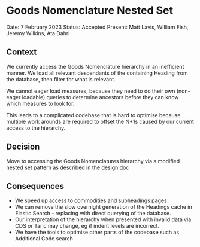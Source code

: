 # Goods Nomenclature Nested Set

Date: 7 February 2023
Status: Accepted
Present: Matt Lavis, William Fish, Jeremy Wilkins, Ata Dahri

## Context

We currently access the Goods Nomenclature hierarchy in an inefficient manner. We load all relevant descendants of the containing Heading from the database, then filter for what is relevant.

We cannot eager load measures, because they need to do their own (non-eager loadable) queries to determine ancestors before they can know which measures to look for.

This leads to a complicated codebase that is hard to optimise because multiple work arounds are required to offset the N+1s caused by our current access to the hierarchy.

## Decision

Move to accessing the Goods Nomenclatures hierarchy via a modified nested set pattern as described in the [design doc](../goods-nomenclature-nested-set.md)

## Consequences

* We speed up access to commodities and subheadings pages
* We can remove the slow overnight generation of the Headings cache in Elastic Search - replacing with direct querying of the database.
* Our interpretation of the hierarchy when presented with invalid data via CDS or Taric may change, eg if indent levels are incorrect.
* We have the tools to optimise other parts of the codebase such as Additional Code search

